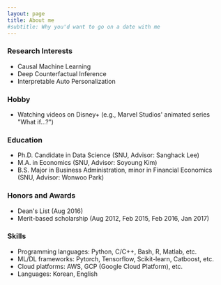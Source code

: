 ```yaml
---
layout: page
title: About me
#subtitle: Why you'd want to go on a date with me
---
```



### Research Interests
- Causal Machine Learning
- Deep Counterfactual Inference
- Interpretable Auto Personalization

### Hobby
- Watching videos on Disney+ (e.g., Marvel Studios' animated series "What if...?")

### Education
- Ph.D. Candidate in Data Science (SNU, Advisor: Sanghack Lee)
- M.A. in Economics (SNU, Advisor: Soyoung Kim)
- B.S. Major in Business Administration, minor in Financial Economics (SNU, Advisor: Wonwoo Park)

### Honors and Awards
- Dean's List (Aug 2016)
- Merit-based scholarship (Aug 2012, Feb 2015, Feb 2016, Jan 2017)

### Skills
- Programming languages: Python, C/C++, Bash, R, Matlab, etc.
- ML/DL frameworks: Pytorch, Tensorflow, Scikit-learn, Catboost, etc.
- Cloud platforms: AWS, GCP (Google Cloud Platform), etc.
- Languages: Korean, English

